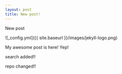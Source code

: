 ```yaml
---
layout: post
title: New post!
---
```


New post

![_config.yml]({{ site.baseurl }}/images/jekyll-logo.png)

My awesome post is here! Yep!

search added!!

repo changed!!

